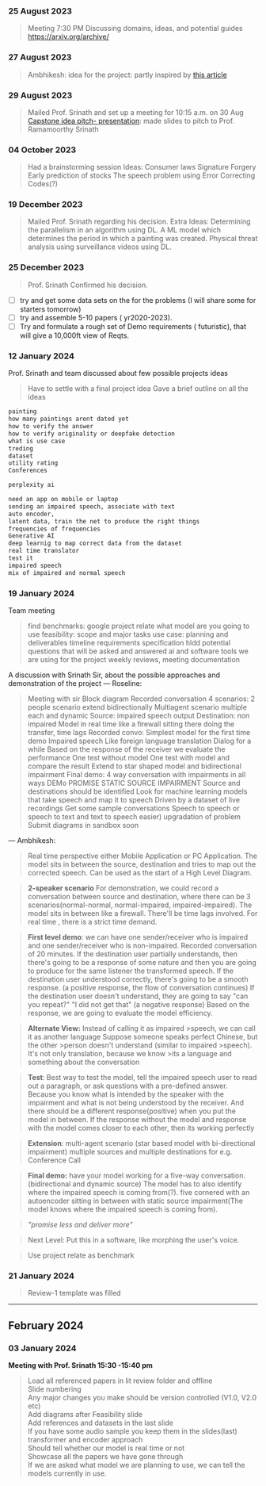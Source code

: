 ### 25 August 2023
>Meeting 7:30 PM
>Discussing domains, ideas, and potential guides 
>https://arxiv.org/archive/

### 27 August 2023
> Ambhikesh: idea for the project: partly inspired by [this article](https://medium.com/@shwpatki/why-bother-with-inclusive-tech-edc4184ea264) 

### 29 August 2023
>Mailed Prof. Srinath and set up a meeting for 10:15 a.m. on 30 Aug
>[Capstone idea pitch- presentation](https://docs.google.com/presentation/d/1MtmYfKMdkwk1Fii-owboDo6b3eOS0agALosNrAi16eU/edit?usp=sharing): made slides to pitch to Prof. Ramamoorthy Srinath

### 04 October 2023
>Had a brainstorming session
> Ideas:
> 	Consumer laws 
> 	Signature Forgery
> 	Early prediction of stocks
> 	 The speech problem using Error Correcting Codes(?)
### 19 December 2023
> Mailed Prof. Srinath regarding his decision.
> Extra Ideas:
> 	Determining the parallelism in an algorithm using DL.
> 	A ML model which determines the period in which a painting was created.
> 	Physical threat analysis using surveillance videos using DL.

### 25 December 2023
> Prof. Srinath Confirmed his decision.
- [ ] try and get some data sets on the for the problems (I will share some for starters tomorrow)
- [ ] try and assemble 5-10  papers ( yr2020-2023).
- [ ] Try and formulate a rough set of Demo requirements ( futuristic), that will give a 10,000ft view of Reqts.
### 12 January 2024
Prof. Srinath and team discussed about few possible projects ideas
>Have to settle with a final project idea
>Gave a brief outline on all the ideas
```md
painting
how many paintings arent dated yet 
how to verify the answer
how to verify originality or deepfake detection
what is use case
treding
dataset
utility rating
Conferences

perplexity ai

need an app on mobile or laptop 
sending an impaired speech, associate with text 
auto encoder, 
latent data, train the net to produce the right things
frequencies of frequencies
Generative AI
deep learnig to map correct data from the dataset
real time translator
test it
impaired speech
mix of impaired and normal speech
```
### 19 January 2024

Team meeting 
>find benchmarks: google project relate
>what model are you going to use
>feasibility:
>scope and major tasks
>use case:
>planning and deliverables timeline
>requirements specification 
>hldd
>potential questions that will be asked
>and answered
>ai and software tools we are using for the project
>weekly reviews, meeting documentation


A discussion with Srinath Sir, about the possible approaches and demonstration of the project
—
Roseline:
>Meeting with sir
>Block diagram
>Recorded conversation
>4 scenarios: 2 people scenario extend bidirectionally
>Multiagent scenario multiple each and dynamic
>Source: impaired speech output
>Destination: non impaired
>Model in real time like a firewall sitting there doing the transfer, time lags
>Recorded convo: Simplest model for the first time demo 
>Impaired speech Like foreign language translation 
>Dialog for a while
>Based on the response of the receiver we evaluate the performance 
>One test without model
>One test with model and compare the result
>Extend to star shaped model and bidirectional impairment
>Final demo: 4 way conversation with impairments in all ways DEMo PROMISE STATIC SOURCE IMPAIRMENT
>Source and destinations should be identified
>Look for machine learning models that take speech and map it to speech
>Driven by a dataset of live recordings
>Get some sample conversations 
>Speech to speech or speech to text and text to speech easier) upgradation of problem 
>Submit diagrams in sandbox soon 

—
Ambhikesh:
>Real time perspective either Mobile Application or PC Application.
>The model sits in between the source, destination and tries to map out the corrected speech. 
>Can be used as the start of a High Level Diagram.

>**2-speaker scenario**
>For demonstration, we could record a conversation between source and destination, where there can be 3 scenarios(normal-normal, normal-impaired, impaired-impaired).
>The model sits in between like a firewall. There'll be time lags involved. For real time , there is a strict time demand.

>**First level demo**: we can have one sender/receiver who is impaired and one sender/receiver who is non-impaired. 
>Recorded conversation of 20 minutes.
>If the destination user partially understands, then there's going to be a response of some nature and then you are going to produce for the same listener the transformed speech.
>If the destination user understood correctly, there's going to be a smooth response. (a positive response, the flow of conversation continues)
>If the destination user doesn't understand, they are going to say "can you repeat?" "I did not get that" (a negative response)
>Based on the response, we are going to evaluate the model efficiency.

>**Alternate View:** Instead of calling it as impaired >speech, we can call it as another language
>Suppose someone speaks perfect Chinese, but the other >person doesn't understand (similar to impaired >speech). It's not only translation, because we know >its a language and something about the conversation

>**Test**: Best way to test the model, tell the impaired speech user to read out a paragraph, or ask questions with a pre-defined answer. Because you know what is intended by the speaker with the impairment and what is not being understood by the receiver. And there should be  a different response(positive) when you put the model in between. If the response without the model and response with the model comes closer to each other, then its working perfectly

>**Extension**: multi-agent scenario (star based model with bi-directional impairment)
>multiple sources and multiple destinations
>for e.g. Conference Call

>**Final demo:** have your model working for a five-way conversation. (bidirectional and dynamic source) The model has to also identify where the impaired speech is coming from(?).
>five cornered with an autoencoder sitting in between with static source impairment(The model knows where the impaired speech is coming from).

>*"promise less and deliver more"*

>Next Level: Put this in a software, like morphing the user's voice.

>Use project relate as benchmark

### 21 January 2024
>Review-1 template was filled

---
## February 2024

### 03 January 2024
**Meeting with Prof. Srinath 15:30 -15:40 pm**      
> Load all referenced papers in lit review folder and offline             
> Slide numbering              
> Any major changes you make should be version controlled (V1.0, V2.0 etc)            
> Add diagrams after Feasibility slide             
> Add references and datasets in the last slide              
> If you have some audio sample you keep them in the slides(last)              
> transformer and encoder approach               
> Should tell whether our model is real time or not              
> Showcase all the papers we have gone through           
> If we are asked what model we are planning to use, we can tell the models currently in use.           




